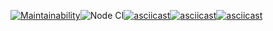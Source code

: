 [![Maintainability](https://api.codeclimate.com/v1/badges/333d4976327f1b8d643f/maintainability)](https://codeclimate.com/github/AlexanderMalikh/backend-project-lvl3/maintainability)![Node CI](https://github.com/AlexanderMalikh/backend-project-lvl3/workflows/Node%20CI/badge.svg)[![asciicast](https://asciinema.org/a/335913.svg)](https://asciinema.org/a/335913)[![asciicast](https://asciinema.org/a/335916.svg)](https://asciinema.org/a/335916)[![asciicast](https://asciinema.org/a/uT8XGeF7S3SDMpZoJpJhAJRAh.svg)](https://asciinema.org/a/uT8XGeF7S3SDMpZoJpJhAJRAh)